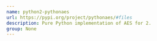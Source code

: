 ```yaml
---
name: python2-pythonaes
url: https://pypi.org/project/pythonaes/#files
description: Pure Python implementation of AES for 2.
group: None
---
```

